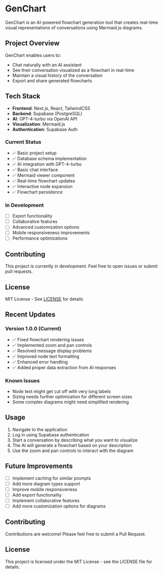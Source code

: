 # GenChart

GenChart is an AI-powered flowchart generation tool that creates real-time visual representations of conversations using Mermaid.js diagrams.

## Project Overview

GenChart enables users to:
- Chat naturally with an AI assistant
- See their conversation visualized as a flowchart in real-time
- Maintain a visual history of the conversation
- Export and share generated flowcharts

## Tech Stack

- **Frontend**: Next.js, React, TailwindCSS
- **Backend**: Supabase (PostgreSQL)
- **AI**: GPT-4-turbo via OpenAI API
- **Visualization**: Mermaid.js
- **Authentication**: Supabase Auth


### Current Status
- ✅ Basic project setup
- ✅ Database schema implementation
- ✅ AI integration with GPT-4-turbo
- ✅ Basic chat interface
- ✅ Mermaid viewer component
- ✅ Real-time flowchart updates
- ✅ Interactive node expansion
- ✅ Flowchart persistence

### In Development
- [ ] Export functionality
- [ ] Collaborative features
- [ ] Advanced customization options
- [ ] Mobile responsiveness improvements
- [ ] Performance optimizations

## Contributing

This project is currently in development. Feel free to open issues or submit pull requests.

## License

MIT License - See [LICENSE](./LICENSE) for details

## Recent Updates
### Version 1.0.0 (Current)
- ✅ Fixed flowchart rendering issues
- ✅ Implemented zoom and pan controls
- ✅ Resolved message display problems
- ✅ Improved node text formatting
- ✅ Enhanced error handling
- ✅ Added proper data extraction from AI responses

### Known Issues
- Node text might get cut off with very long labels
- Sizing needs further optimization for different screen sizes
- Some complex diagrams might need simplified rendering

## Usage
1. Navigate to the application
2. Log in using Supabase authentication
3. Start a conversation by describing what you want to visualize
4. The AI will generate a flowchart based on your description
5. Use the zoom and pan controls to interact with the diagram

## Future Improvements
- [ ] Implement caching for similar prompts
- [ ] Add more diagram types support
- [ ] Improve mobile responsiveness
- [ ] Add export functionality
- [ ] Implement collaborative features
- [ ] Add more customization options for diagrams

## Contributing
Contributions are welcome! Please feel free to submit a Pull Request.

## License
This project is licensed under the MIT License - see the LICENSE file for details.

